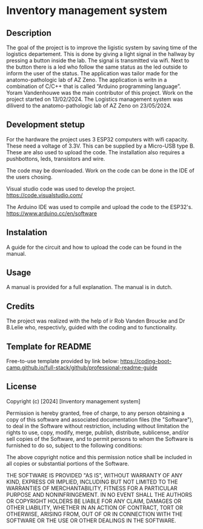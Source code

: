 # Inventory management system

## Description

The goal of the project is to improve the ligistic system by saving time of the logistics departement. This is done by giving a light signal in the hallway by pressing a button inside the lab. The signal is transmitted via wifi. Next to the button there is a led who follow the same status as the led outside to inform the user of the status.
The application was tailor made for the anatomo-pathologic lab of AZ Zeno. The application is writn in a combination of C/C++ that is called “Arduino programming language”.
Yoram Vandenhouwe was the main contributor of this project.
Work on the project started on 13/02/2024. The Logistics management system was diliverd to the anatomo-pathologic lab of AZ Zeno on 23/05/2024.

## Development stetup

For the hardware the project uses 3 ESP32 computers with wifi capacity. These need a voltage of 3.3V. This can be supplied by a Micro-USB type B. These are also used to upload the code.
The installation also requires a pushbottons, leds, transistors and wire.

The code may be downloaded. Work on the code can be done in the IDE of the users chosing. 

Visual studio code was used to develop the project.
https://code.visualstudio.com/

The Arduino IDE was used to compile and upload the code to the ESP32's.
https://www.arduino.cc/en/software

## Instalation

A guide for the circuit and how to upload the code can be found in the manual.

## Usage
    
A manual is provided for a full explanation. The manual is in dutch.

## Credits

The project was realized with the help of ir Rob Vanden Broucke and Dr B.Lelie who, respectivly, guided with the coding and to functionality.


## Template for README
Free-to-use template provided by link below:
https://coding-boot-camp.github.io/full-stack/github/professional-readme-guide

## License

Copyright (c) [2024] [Inventory management system]

Permission is hereby granted, free of charge, to any person obtaining a copy
of this software and associated documentation files (the "Software"), to deal
in the Software without restriction, including without limitation the rights
to use, copy, modify, merge, publish, distribute, sublicense, and/or sell
copies of the Software, and to permit persons to whom the Software is
furnished to do so, subject to the following conditions:

The above copyright notice and this permission notice shall be included in all
copies or substantial portions of the Software.

THE SOFTWARE IS PROVIDED "AS IS", WITHOUT WARRANTY OF ANY KIND, EXPRESS OR
IMPLIED, INCLUDING BUT NOT LIMITED TO THE WARRANTIES OF MERCHANTABILITY,
FITNESS FOR A PARTICULAR PURPOSE AND NONINFRINGEMENT. IN NO EVENT SHALL THE
AUTHORS OR COPYRIGHT HOLDERS BE LIABLE FOR ANY CLAIM, DAMAGES OR OTHER
LIABILITY, WHETHER IN AN ACTION OF CONTRACT, TORT OR OTHERWISE, ARISING FROM,
OUT OF OR IN CONNECTION WITH THE SOFTWARE OR THE USE OR OTHER DEALINGS IN THE
SOFTWARE.


